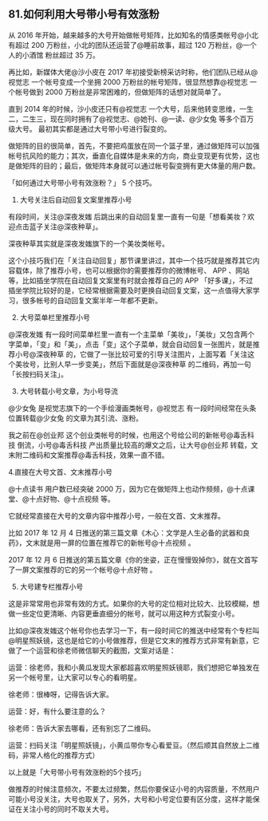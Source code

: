 ## 81.如何利用大号带小号有效涨粉
从 2016 年开始，越来越多的大号开始做帐号矩阵，比如知名的情感类帐号@小北 有超过 200 万粉丝，小北的团队还运营了@睡前故事，超过 120 万粉丝，@一个人的小酒馆 粉丝超过 35 万。


再比如，新媒体大佬@沙小皮在 2017 年初接受新榜采访时称，他们团队已经从@视觉志 一个帐号变成一个坐拥 2000 万粉丝的帐号矩阵，很显然想靠@视觉志 一个帐号做到 2000 万粉丝是非常困难的，但做矩阵的话想对就简单了。


直到 2014 年的时候，沙小皮还只有@视觉志 一个大号，后来他转变思维，一生二，二生三，现在同时拥有了@视觉志、@她刊、@一读、@少女兔 等多个百万级大号。
最初其实都是通过大号带小号进行裂变的。


做矩阵的目的很简单，首先，不要把鸡蛋放在同一个篮子里，通过做矩阵可以加强帐号抗风险的能力；其次，垂直化自媒体是未来的方向，商业变现更有优势，这也是做矩阵的目的；最后，做矩阵本身就可以通过帐号裂变拥有更大体量的用户数。


「如何通过大号带小号有效涨粉？」 5 个技巧。


1. 大号关注后自动回复文案里推荐小号

有段时间，关注@深夜发媸 后跳出来的自动回复里一直有一句是「想看美妆？欢迎点击蓝子关注@深夜种草」。


深夜种草其实就是深夜发媸旗下的一个美妆类帐号。


这个小技巧我们在「关注自动回复」那节课里讲过，其中一个技巧就是推荐其它内容载体，除了推荐小号，也可以根据你的需要推荐你的微博帐号、 APP 、网站等，比如插坐学院在自动回复文案里有时就会推荐自己的 APP 「好多课」，不过插坐学院比较好的是，它经常根据需要及时更换自动回复文案，这一点值得大家学习，很多帐号的自动回复文案半年一年都不更新。


2. 大号菜单栏里推荐小号

@深夜发媸 有一段时间菜单栏里一直有一个主菜单「美妆」，「美妆」又包含两个字菜单，「变」和「美」，点击「变」这个子菜单，就会自动回复一张图片，就是推荐小号@深夜种草 的，它做了一张比较可爱的引导关注图片，上面写着「关注这个美妆号，比别人早一步变美」，然后下面就是@深夜种草 的二维码，再加一句「长按扫码关注」。


3. 大号转载小号文章，为小号导流

@少女兔 是视觉志旗下的一个手绘漫画类帐号，@视觉志 有一段时间经常在头条位置转载@少女兔 的文章为其引流、涨粉。


我之前在@创业邦 这个创业类帐号的时候，也用这个号给公司的新帐号@毒舌科技 倒流，小号@毒舌科技 产出质量比较高的爆文之后，让大号@创业邦 转载，文末附二维码和文案推荐@毒舌科技，效果一直不错。


4.直接在大号文首、文末推荐小号


@十点读书 用户数已经突破 2000 万，因为它在做矩阵上也动作频频，@十点课堂、@十点好物、@十点视频 等。


它就经常直接在大号的文章内容中推荐小号，一般在文首、文末推荐。


比如 2017 年 12 月 4 日推送的第三篇文章《木心：文学是人生必备的武器和良药》，文末就是用一屏的位置在推荐它的新帐号@十点视频 。


2017 年 12 月 6 日推送的第五篇文章《你的坐姿，正在慢慢毁掉你》，就在文首写了一屏文案推荐的它的另一个帐号@十点好物 。


5. 大号建专栏推荐小号

这是非常常用也非常有效的方式。如果你的大号的定位相对比较大、比较模糊，想做一些定位更清晰、内容更垂直细分的帐号，就可以用这种方式裂变小号。


比如@深夜发媸这个帐号你也去学习一下，有一段时间它的推送中经常有个专栏叫@明星照妖镜，这也是给它的小号做推荐，但是它文末的推荐方式非常有新意，它做了一个运营和徐老师微信聊天的截图，文案对话是：


运营：徐老师，我和小黄瓜发现大家都超喜欢明星照妖镜耶，我们想把它单独发在另一个帐号里，让大家可以专心的看明星。


徐老师：很棒呀，记得告诉大家。


运营：好，有什么要注意的么？


徐老师：告诉大家去哪看，还有别忘了二维码。


运营：扫码关注「明星照妖镜」，小黄瓜带你专心看爱豆。（然后顺其自然放上二维码，非常人格化的推荐方式）


以上就是「大号带小号有效涨粉的5个技巧」


做推荐的时候注意频次，不要太过频繁，然后你要保证小号的内容质量，不然用户可能小号没关注，大号也取关了，另外，大号和小号定位要有区分度，这样才能保证在关注小号的同时不取关大号。

